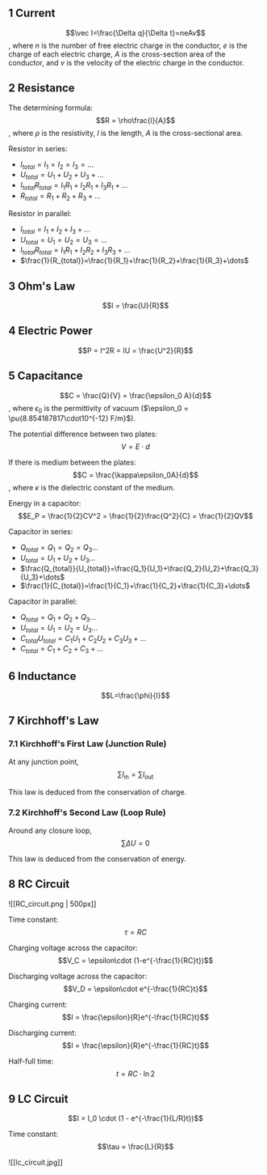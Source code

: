 ## 1 Current
$$\vec I=\frac{\Delta q}{\Delta t}=neAv$$, where $n$ is the number of free electric charge in the conductor, $e$ is the charge of each electric charge, $A$ is the cross-section area of the conductor, and $v$ is the velocity of the electric charge in the conductor.

## 2 Resistance
The determining formula: $$R = \rho\frac{l}{A}$$, where $\rho$ is the resistivity, $l$ is the length, $A$ is the cross-sectional area.

Resistor in series:
- $I_{total}=I_1=I_2=I_3=\dots$
- $U_{total}=U_1+U_2+U_3+\dots$
- $I_{total}R_{total}=I_1R_1+I_2R_1+I_3R_1+\dots$
- $R_{total}=R_1+R_2+R_3+\dots$

Resistor in parallel:
* $I_{total}=I_1+I_2+I_3+\dots$
* $U_{total}=U_1=U_2=U_3=\dots$
* $I_{total}R_{total}=I_1R_1+I_2R_2+I_3R_3+\dots$
* $\frac{1}{R_{total}}=\frac{1}{R_1}+\frac{1}{R_2}+\frac{1}{R_3}+\dots$

## 3 Ohm's Law
$$I = \frac{U}{R}$$

## 4 Electric Power
$$P = I^2R = IU = \frac{U^2}{R}$$

## 5 Capacitance
$$C = \frac{Q}{V} = \frac{\epsilon_0 A}{d}$$, where $\epsilon_0$ is the permittivity of vacuum ($\epsilon_0 = \pu{8.854187817\cdot10^{-12} F/m}$).

The potential difference between two plates: $$V = E\cdot d$$

If there is medium between the plates: $$C = \frac{\kappa\epsilon_0A}{d}$$, where $\kappa$ is the dielectric constant of the medium.

Energy in a capacitor: $$E_P = \frac{1}{2}CV^2 = \frac{1}{2}\frac{Q^2}{C} = \frac{1}{2}QV$$

Capacitor in series:
* $Q_{total}=Q_1=Q_2=Q_3\dots$
* $U_{total}=U_1+U_2+U_3\dots$
* $\frac{Q_{total}}{U_{total}}=\frac{Q_1}{U_1}+\frac{Q_2}{U_2}+\frac{Q_3}{U_3}+\dots$
* $\frac{1}{C_{total}}=\frac{1}{C_1}+\frac{1}{C_2}+\frac{1}{C_3}+\dots$

Capacitor in parallel:
* $Q_{total}=Q_1+Q_2+Q_3\dots$
* $U_{total}=U_1=U_2=U_3\dots$
* $C_{total}U_{total}=C_1U_1+C_2U_2+C_3U_3+\dots$
* $C_{total}=C_1+C_2+C_3+\dots$

## 6 Inductance
$$L=\frac{\phi}{I}$$

## 7 Kirchhoff's Law
### 7.1 Kirchhoff's First Law (Junction Rule)
At any junction point, $$\sum{I_{\text{in}}} = \sum{I_{\text{out}}}$$

This law is deduced from the conservation of charge.

### 7.2 Kirchhoff's Second Law (Loop Rule)
Around any closure loop, $$\sum{\Delta{U}} = 0$$

This law is deduced from the conservation of energy.

## 8 RC Circuit
![[RC_circuit.png | 500px]]

Time constant: $$\tau = RC$$

Charging voltage across the capacitor: $$V_C = \epsilon\cdot (1-e^{-\frac{1}{RC}t})$$

Discharging voltage across the capacitor: $$V_D = \epsilon\cdot e^{-\frac{1}{RC}t}$$

Charging current: $$I = \frac{\epsilon}{R}e^{-\frac{1}{RC}t}$$

Discharging current: $$I = \frac{\epsilon}{R}e^{-\frac{1}{RC}t}$$

Half-full time: $$t = RC\cdot \ln{2}$$

## 9 LC Circuit
$$I = I_0 \cdot (1 - e^{-\frac{1}{L/R}t})$$

Time constant: $$\tau = \frac{L}{R}$$

![[lc_circuit.jpg]]
